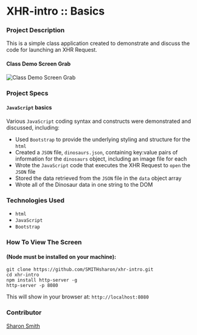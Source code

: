 # XHR-intro :: Basics

### Project Description 
This is a simple class application created to demonstrate and discuss the code for launching an XHR Request.


#### Class Demo Screen Grab
![Class Demo Screen Grab](...)


### Project Specs
#### `JavaScript` basics
Various `JavaScript` coding syntax and constructs were demonstrated and discussed, including:
- Used `Bootstrap` to provide the underlying styling and structure for the `html`
- Created a `JSON` file, `dinosaurs.json`, containing key:value pairs of information for the `dinosaurs` object, including an image file for each
- Wrote the `JavaScript` code that executes the XHR Request to `open` the `JSON` file
- Stored the data retrieved from the `JSON` file in the `data` object array
- Wrote all of the Dinosaur data in one string to the DOM


### Technologies Used
- `html`
- `JavaScript`
- `Bootstrap`


### How To View The Screen 
#### (Node must be installed on your machine):
```
git clone https://github.com/SMITHsharon/xhr-intro.git
cd xhr-intro
npm install http-server -g
http-server -p 8080
```

This will show in your browser at: `http://localhost:8080`


### Contributor
[Sharon Smith](https://github.com/SMITHsharon)
